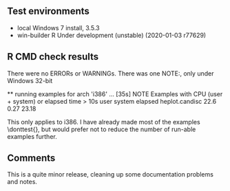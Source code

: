 ## Test environments
* local Windows 7 install, 3.5.3 
* win-builder R Under development (unstable) (2020-01-03 r77629)

## R CMD check results
There were no ERRORs or WARNINGs.  There was one NOTE:, only under Windows 32-bit

** running examples for arch 'i386' ... [35s] NOTE
Examples with CPU (user + system) or elapsed time > 10s
               user system elapsed
heplot.candisc 22.6   0.27   23.18

This only applies to i386.
I have already made most of the examples \donttest{}, but would prefer not to reduce the
number of run-able examples further.

## Comments
This is a quite minor release, cleaning up some documentation problems and notes.

